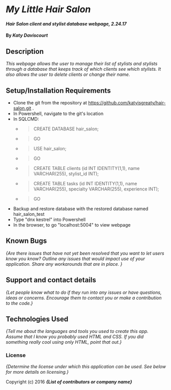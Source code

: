# _My Little Hair Salon_

#### _Hair Salon client and stylist database webpage, 2.24.17_

#### By _**Katy Daviscourt**_

## Description

_This webpage allows the user to manage their list of stylists and stylists through a database that keeps track of which clients see which stylists. It also allows the user to delete clients or change their name._

## Setup/Installation Requirements

* Clone the git from the repository at https://github.com/katyisgreaty/hair-salon.git .
* In Powershell, navigate to the git's location
* In SQLCMD:
  * > CREATE DATABASE hair_salon;
  * > GO
  * > USE hair_salon;
  * > GO
  * > CREATE TABLE clients (id INT IDENTITY(1,1), name VARCHAR(255), stylist_id INT);
  * > CREATE TABLE tasks (id INT IDENTITY(1,1), name VARCHAR(255), specialty VARCHAR(255), experience INT);
  * > GO
* Backup and restore database with the restored database named hair_salon_test
* Type "dnx kestrel" into Powershell
* In the browser, to go "localhost:5004" to view webpage


## Known Bugs

_{Are there issues that have not yet been resolved that you want to let users know you know?  Outline any issues that would impact use of your application.  Share any workarounds that are in place. }_

## Support and contact details

_{Let people know what to do if they run into any issues or have questions, ideas or concerns.  Encourage them to contact you or make a contribution to the code.}_

## Technologies Used

_{Tell me about the languages and tools you used to create this app. Assume that I know you probably used HTML and CSS. If you did something really cool using only HTML, point that out.}_

### License

*{Determine the license under which this application can be used.  See below for more details on licensing.}*

Copyright (c) 2016 **_{List of contributors or company name}_**
